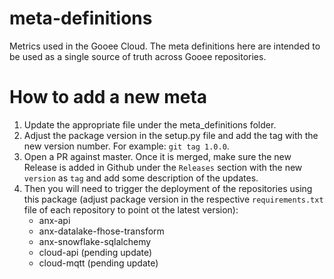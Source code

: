 # meta-definitions

Metrics used in the Gooee Cloud. The meta definitions here are intended to be
used as a single source of truth across Gooee repositories.


# How to add a new meta

1. Update the appropriate file under the meta_definitions folder. 
2. Adjust the package version in the setup.py file and add the tag with the new version number.
   For example: `git tag 1.0.0`.
2. Open a PR against master. Once it is merged, make sure the new Release is added in 
   Github under the `Releases` section with the new `version` as `tag` and add some description of 
   the updates.
3. Then you will need to trigger the deployment of the repositories
   using this package (adjust package version in the respective `requirements.txt` file of
   each repository to point ot the latest version):
     - anx-api
     - anx-datalake-fhose-transform
     - anx-snowflake-sqlalchemy 
     - cloud-api (pending update)
     - cloud-mqtt (pending update)

